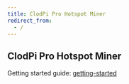 ```yaml
---
title: ClodPi Pro Hotspot Miner
redirect_from:
  - /
---
```


## ClodPi Pro Hotspot Miner

Getting started guide: [getting-started](https://raw.githubusercontent.com/clodpi/hotspot/gh-pages/docs/getting-started.pdf)
